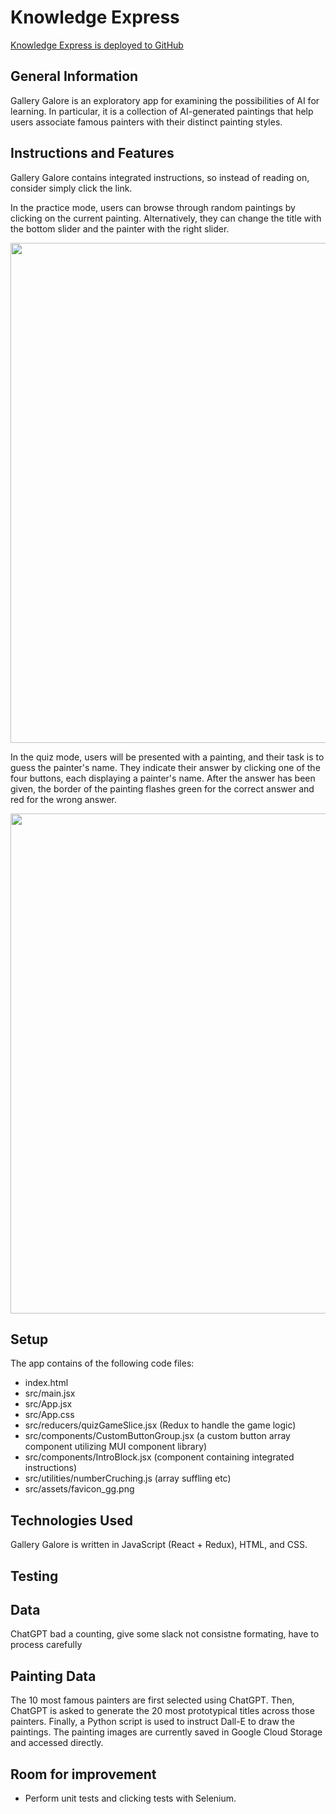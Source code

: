 # Knowledge Express
[Knowledge Express is deployed to GitHub](https://JoelHKV.github.io/GalleryGalore/)

## General Information
Gallery Galore is an exploratory app for examining the possibilities of AI for learning. In particular, it is a collection of AI-generated paintings that help users associate famous painters with their distinct painting styles.


## Instructions and Features
Gallery Galore contains integrated instructions, so instead of reading on, consider simply click the link.

In the practice mode, users can browse through random paintings by clicking on the current painting. Alternatively, they can change the title with the bottom slider and the painter with the right slider. 

    

<img src="https://storage.googleapis.com/joeltestfiles/GG_Fig1.jpg" width="600" height="800">


 
In the quiz mode, users will be presented with a painting, and their task is to guess the painter's name. They indicate their answer by clicking one of the four buttons, each displaying a painter's name. After the answer has been given, the border of the painting flashes green for the correct answer and red for the wrong answer.



<img src="https://storage.googleapis.com/joeltestfiles/GG_Fig2.jpg" width="600" height="800">

## Setup
The app contains of the following code files:
- index.html
- src/main.jsx
- src/App.jsx
- src/App.css
- src/reducers/quizGameSlice.jsx (Redux to handle the game logic)
- src/components/CustomButtonGroup.jsx (a custom button array component utilizing MUI component library)
- src/components/IntroBlock.jsx (component containing integrated instructions)
- src/utilities/numberCruching.js (array suffling etc)
- src/assets/favicon_gg.png

## Technologies Used
Gallery Galore is written in JavaScript (React + Redux), HTML, and CSS. 

## Testing


## Data

ChatGPT bad a counting, give some slack
not consistne formating, have to process carefully

## Painting Data
The 10 most famous painters are first selected using ChatGPT. Then, ChatGPT is asked to generate the 20 most prototypical titles across those painters. Finally, a Python script is used to instruct Dall-E to draw the paintings. The painting images are currently saved in Google Cloud Storage and accessed directly.

## Room for improvement
- Perform unit tests and clicking tests with Selenium.

